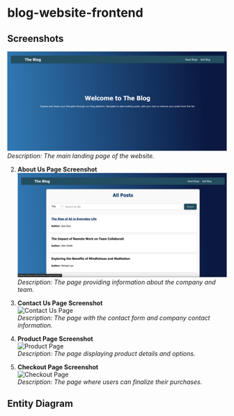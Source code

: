 # blog-website-frontend



## Screenshots

 
   ![](/assets/1.png)  
   *Description: The main landing page of the website.*

2. **About Us Page Screenshot**  
   ![About Us Page](./assets/2.png)  
   *Description: The page providing information about the company and team.*

3. **Contact Us Page Screenshot**  
   ![Contact Us Page](assets/page_screenshot.png)  
   *Description: The page with the contact form and company contact information.*

4. **Product Page Screenshot**  
   ![Product Page](assets/product_page_screenshot.png)  
   *Description: The page displaying product details and options.*

5. **Checkout Page Screenshot**  
   ![Checkout Page](assets/checkout_page_screenshot.png)  
   *Description: The page where users can finalize their purchases.*

## Entity Diagram


